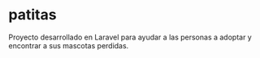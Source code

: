 # patitas
Proyecto desarrollado en Laravel para ayudar a las personas a adoptar y encontrar a sus mascotas perdidas.
